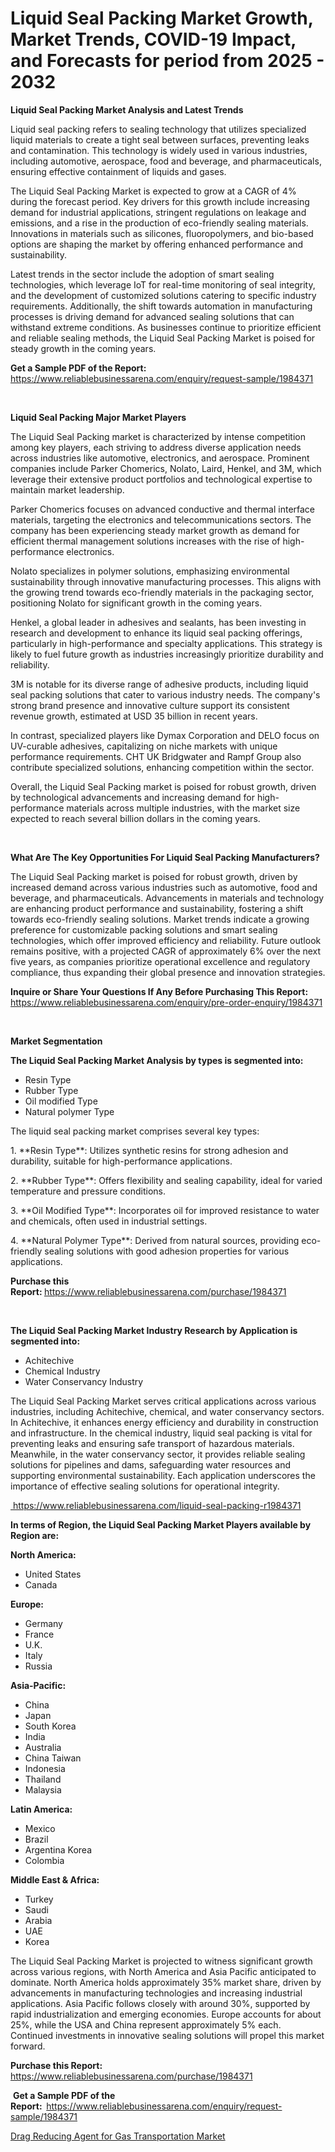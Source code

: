 <p><h1>Liquid Seal Packing Market Growth, Market Trends, COVID-19 Impact, and Forecasts for period from 2025 - 2032</h1></p><p><strong>Liquid Seal Packing Market Analysis and Latest Trends</strong></p>
<p><p>Liquid seal packing refers to sealing technology that utilizes specialized liquid materials to create a tight seal between surfaces, preventing leaks and contamination. This technology is widely used in various industries, including automotive, aerospace, food and beverage, and pharmaceuticals, ensuring effective containment of liquids and gases.</p><p>The Liquid Seal Packing Market is expected to grow at a CAGR of 4% during the forecast period. Key drivers for this growth include increasing demand for industrial applications, stringent regulations on leakage and emissions, and a rise in the production of eco-friendly sealing materials. Innovations in materials such as silicones, fluoropolymers, and bio-based options are shaping the market by offering enhanced performance and sustainability.</p><p>Latest trends in the sector include the adoption of smart sealing technologies, which leverage IoT for real-time monitoring of seal integrity, and the development of customized solutions catering to specific industry requirements. Additionally, the shift towards automation in manufacturing processes is driving demand for advanced sealing solutions that can withstand extreme conditions. As businesses continue to prioritize efficient and reliable sealing methods, the Liquid Seal Packing Market is poised for steady growth in the coming years.</p></p>
<p><strong>Get a Sample PDF of the Report:&nbsp;</strong> <a href="https://www.reliablebusinessarena.com/enquiry/request-sample/1984371?utm_campaign=1932&utm_medium=2&utm_source=Github&utm_content=ia&utm_term=05022025&utm_id=liquid-seal-packing">https://www.reliablebusinessarena.com/enquiry/request-sample/1984371</a></p>
<p>&nbsp;</p>
<p><strong>Liquid Seal Packing Major Market Players</strong></p>
<p><p>The Liquid Seal Packing market is characterized by intense competition among key players, each striving to address diverse application needs across industries like automotive, electronics, and aerospace. Prominent companies include Parker Chomerics, Nolato, Laird, Henkel, and 3M, which leverage their extensive product portfolios and technological expertise to maintain market leadership.</p><p>Parker Chomerics focuses on advanced conductive and thermal interface materials, targeting the electronics and telecommunications sectors. The company has been experiencing steady market growth as demand for efficient thermal management solutions increases with the rise of high-performance electronics. </p><p>Nolato specializes in polymer solutions, emphasizing environmental sustainability through innovative manufacturing processes. This aligns with the growing trend towards eco-friendly materials in the packaging sector, positioning Nolato for significant growth in the coming years.</p><p>Henkel, a global leader in adhesives and sealants, has been investing in research and development to enhance its liquid seal packing offerings, particularly in high-performance and specialty applications. This strategy is likely to fuel future growth as industries increasingly prioritize durability and reliability.</p><p>3M is notable for its diverse range of adhesive products, including liquid seal packing solutions that cater to various industry needs. The company's strong brand presence and innovative culture support its consistent revenue growth, estimated at USD 35 billion in recent years.</p><p>In contrast, specialized players like Dymax Corporation and DELO focus on UV-curable adhesives, capitalizing on niche markets with unique performance requirements. CHT UK Bridgwater and Rampf Group also contribute specialized solutions, enhancing competition within the sector.</p><p>Overall, the Liquid Seal Packing market is poised for robust growth, driven by technological advancements and increasing demand for high-performance materials across multiple industries, with the market size expected to reach several billion dollars in the coming years.</p></p>
<p>&nbsp;</p>
<p><strong>What Are The Key Opportunities For Liquid Seal Packing Manufacturers?</strong></p>
<p><p>The Liquid Seal Packing market is poised for robust growth, driven by increased demand across various industries such as automotive, food and beverage, and pharmaceuticals. Advancements in materials and technology are enhancing product performance and sustainability, fostering a shift towards eco-friendly sealing solutions. Market trends indicate a growing preference for customizable packing solutions and smart sealing technologies, which offer improved efficiency and reliability. Future outlook remains positive, with a projected CAGR of approximately 6% over the next five years, as companies prioritize operational excellence and regulatory compliance, thus expanding their global presence and innovation strategies.</p></p>
<p><strong>Inquire or Share Your Questions If Any Before Purchasing This Report:</strong> <a href="https://www.reliablebusinessarena.com/enquiry/pre-order-enquiry/1984371?utm_campaign=1932&utm_medium=2&utm_source=Github&utm_content=ia&utm_term=05022025&utm_id=liquid-seal-packing">https://www.reliablebusinessarena.com/enquiry/pre-order-enquiry/1984371</a></p>
<p>&nbsp;</p>
<p><strong>Market Segmentation</strong></p>
<p><strong>The Liquid Seal Packing Market Analysis by types is segmented into:</strong></p>
<p><ul><li>Resin Type</li><li>Rubber Type</li><li>Oil modified Type</li><li>Natural polymer Type</li></ul></p>
<p><p>The liquid seal packing market comprises several key types: </p><p>1. **Resin Type**: Utilizes synthetic resins for strong adhesion and durability, suitable for high-performance applications. </p><p>2. **Rubber Type**: Offers flexibility and sealing capability, ideal for varied temperature and pressure conditions.</p><p>3. **Oil Modified Type**: Incorporates oil for improved resistance to water and chemicals, often used in industrial settings.</p><p>4. **Natural Polymer Type**: Derived from natural sources, providing eco-friendly sealing solutions with good adhesion properties for various applications.</p></p>
<p><strong>Purchase this Report:&nbsp;</strong><a href="https://www.reliablebusinessarena.com/purchase/1984371?utm_campaign=1932&utm_medium=2&utm_source=Github&utm_content=ia&utm_term=05022025&utm_id=liquid-seal-packing">https://www.reliablebusinessarena.com/purchase/1984371</a></p>
<p>&nbsp;</p>
<p><strong>The Liquid Seal Packing Market Industry Research by Application is segmented into:</strong></p>
<p><ul><li>Achitechive</li><li>Chemical Industry</li><li>Water Conservancy Industry</li></ul></p>
<p><p>The Liquid Seal Packing Market serves critical applications across various industries, including Achitechive, chemical, and water conservancy sectors. In Achitechive, it enhances energy efficiency and durability in construction and infrastructure. In the chemical industry, liquid seal packing is vital for preventing leaks and ensuring safe transport of hazardous materials. Meanwhile, in the water conservancy sector, it provides reliable sealing solutions for pipelines and dams, safeguarding water resources and supporting environmental sustainability. Each application underscores the importance of effective sealing solutions for operational integrity.</p></p>
<p><a href="https://www.reliablebusinessarena.com/liquid-seal-packing-r1984371?utm_campaign=1932&utm_medium=2&utm_source=Github&utm_content=ia&utm_term=05022025&utm_id=liquid-seal-packing">&nbsp;https://www.reliablebusinessarena.com/liquid-seal-packing-r1984371</a></p>
<p><strong>In terms of Region, the Liquid Seal Packing Market Players available by Region are:</strong></p>
<p>
    <p> <strong> North America: </strong>
        <ul>
            <li>United States</li>
            <li>Canada</li>
        </ul>
        </p> 
    <p> <strong> Europe: </strong>
        <ul>
            <li>Germany</li>
            <li>France</li>
            <li>U.K.</li>
            <li>Italy</li>
            <li>Russia</li>
        </ul>
        </p> 
    <p> <strong> Asia-Pacific: </strong>
        <ul>
            <li>China</li>
            <li>Japan</li>
            <li>South Korea</li>
            <li>India</li>
            <li>Australia</li>
            <li>China Taiwan</li>
            <li>Indonesia</li>
            <li>Thailand</li>
            <li>Malaysia</li>
        </ul>
        </p> 
    <p> <strong> Latin America: </strong>
        <ul>
            <li>Mexico</li>
            <li>Brazil</li>
            <li>Argentina Korea</li>
            <li>Colombia</li>
        </ul>
        </p> 
    <p> <strong> Middle East & Africa: </strong>
        <ul>
            <li>Turkey</li>
            <li>Saudi</li>
            <li>Arabia</li>
            <li>UAE</li>
            <li>Korea</li>
        </ul>
    </p>
    </p>
<p><p>The Liquid Seal Packing Market is projected to witness significant growth across various regions, with North America and Asia Pacific anticipated to dominate. North America holds approximately 35% market share, driven by advancements in manufacturing technologies and increasing industrial applications. Asia Pacific follows closely with around 30%, supported by rapid industrialization and emerging economies. Europe accounts for about 25%, while the USA and China represent approximately 5% each. Continued investments in innovative sealing solutions will propel this market forward.</p></p>
<p><strong>Purchase this Report: </strong><a href="https://www.reliablebusinessarena.com/purchase/1984371?utm_campaign=1932&utm_medium=2&utm_source=Github&utm_content=ia&utm_term=05022025&utm_id=liquid-seal-packing">https://www.reliablebusinessarena.com/purchase/1984371</a></p>
<p>&nbsp;<strong>Get a Sample PDF of the Report:&nbsp;&nbsp;</strong><a href="https://www.reliablebusinessarena.com/enquiry/request-sample/1984371?utm_campaign=1932&utm_medium=2&utm_source=Github&utm_content=ia&utm_term=05022025&utm_id=liquid-seal-packing">https://www.reliablebusinessarena.com/enquiry/request-sample/1984371</a></p>
<p><strong></strong></p>
<p><p><a href="https://github.com/luckyshygirl/Market-Research-Report-List-7/blob/main/drag-reducing-agent-for-gas-transportation-market.md?utm_campaign=1932&utm_medium=2&utm_source=Github&utm_content=ia&utm_term=05022025&utm_id=liquid-seal-packing">Drag Reducing Agent for Gas Transportation Market</a></p></p>